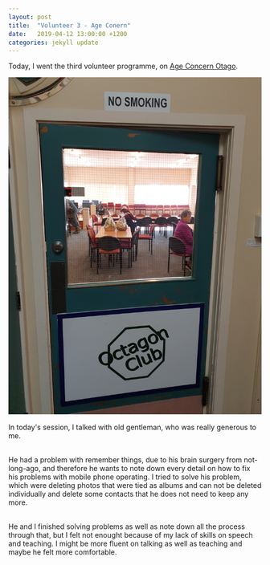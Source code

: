 ```yaml
---
layout: post
title:  "Volunteer 3 - Age Conern"
date:   2019-04-12 13:00:00 +1200
categories: jekyll update
---
```

Today, I went the third volunteer programme, on [Age Concern Otago](https://ageconcernotago.com/).

![Vol_3](/assets/img/Vol_3.JPG)

In today's session, I talked with old gentleman, who was really generous to me.<br><br>

He had a problem with remember things, due to his brain surgery from not-long-ago, and therefore he wants to note down every detail on how to fix his problems with mobile phone operating. I tried to solve his problem, which were deleting photos that were tied as albums and can not be deleted individually and delete some contacts that he does not need to keep any more.<br><br>

He and I finished solving problems as well as note down all the process through that, but I felt not enought because of my lack of skills on speech and teaching. I might be more fluent on talking as well as teaching and maybe he felt more comfortable.<br><br>